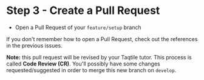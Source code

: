 # Step 3 - Create a Pull Request

- Open a Pull Request of your `feature/setup` branch

If you don't remember how to open a Pull Request, check out the references in the previous issues.

**Note:** this pull request will be revised by your Taqtile tutor. This process is called **Code Review (CR)**. You'll possibly have some changes requested/suggested in order to merge this new branch on `develop`.

